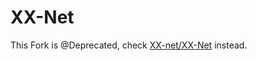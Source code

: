 # XX-Net

This Fork is @Deprecated, check [XX-net/XX-Net](https://github.com/XX-net/XX-Net) instead.
